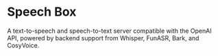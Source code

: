 # Speech Box

A text-to-speech and speech-to-text server compatible with the OpenAI API, powered by backend support from Whisper, FunASR, Bark, and CosyVoice.
